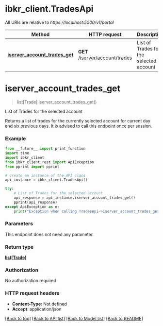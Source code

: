 # ibkr_client.TradesApi

All URIs are relative to *https://localhost:5000/v1/portal*

Method | HTTP request | Description
------------- | ------------- | -------------
[**iserver_account_trades_get**](TradesApi.md#iserver_account_trades_get) | **GET** /iserver/account/trades | List of Trades for the selected account


# **iserver_account_trades_get**
> list[Trade] iserver_account_trades_get()

List of Trades for the selected account

Returns a list of trades for the currently selected account for current day and six previous days. It is advised to call this endpoint once per session. 

### Example
```python
from __future__ import print_function
import time
import ibkr_client
from ibkr_client.rest import ApiException
from pprint import pprint

# create an instance of the API class
api_instance = ibkr_client.TradesApi()

try:
    # List of Trades for the selected account
    api_response = api_instance.iserver_account_trades_get()
    pprint(api_response)
except ApiException as e:
    print("Exception when calling TradesApi->iserver_account_trades_get: %s\n" % e)
```

### Parameters
This endpoint does not need any parameter.

### Return type

[**list[Trade]**](Trade.md)

### Authorization

No authorization required

### HTTP request headers

 - **Content-Type**: Not defined
 - **Accept**: application/json

[[Back to top]](#) [[Back to API list]](../README.md#documentation-for-api-endpoints) [[Back to Model list]](../README.md#documentation-for-models) [[Back to README]](../README.md)

